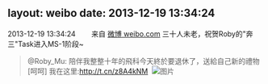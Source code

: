 layout: weibo
date: 2013-12-19 13:34:24
---
2013-12-19 13:34:24  &nbsp;&nbsp;&nbsp;&nbsp;&nbsp;&nbsp; 来自 <a href="http://weibo.com/" rel="nofollow">微博 weibo.com</a>
三十人未老，祝贺Roby的"奔三"Task进入MS-1阶段~
>  @Roby_Mu: 陪伴我整整十年的飛科今天終於要退休了，送給自己新的禮物[呵呵] 我在这里:http://t.cn/z8A4kNM ​​​
>  ![图片](https://ww4.sinaimg.cn/large/81fd9f09jw1ebotw408moj20np0hsq3s.jpg)
